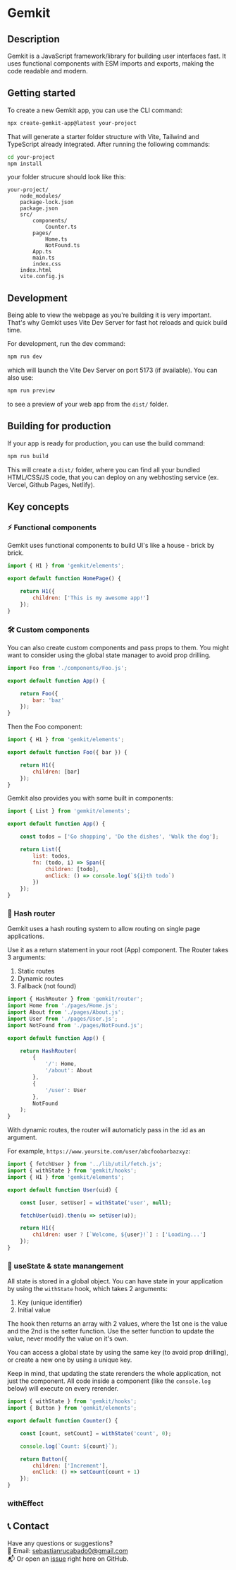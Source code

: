 # Gemkit

## Description

Gemkit is a JavaScript framework/library for building user interfaces fast.
It uses functional components with ESM imports and exports, making the code
readable and modern.

## Getting started

To create a new Gemkit app, you can use the CLI command:

```bash
npx create-gemkit-app@latest your-project
```

That will generate a starter folder structure with Vite, Tailwind and TypeScript
already integrated. After running the following commands:

```bash
cd your-project
npm install
```

your folder strucure should look like this:

```text
your-project/
    node_modules/
    package-lock.json
    package.json
    src/
        components/
            Counter.ts
        pages/
            Home.ts
            NotFound.ts
        App.ts
        main.ts
        index.css
    index.html
    vite.config.js
```

## Development

Being able to view the webpage as you're building it is very important.
That's why Gemkit uses Vite Dev Server for fast hot reloads and quick
build time.

For development, run the dev command:

```bash
npm run dev
```

which will launch the Vite Dev Server on port 5173 (if available). You
can also use:

```bash
npm run preview
```

to see a preview of your web app from the `dist/` folder.

## Building for production

If your app is ready for production, you can use the build command:

```bash
npm run build
```

This will create a `dist/` folder, where you can find all your bundled
HTML/CSS/JS code, that you can deploy on any webhosting service (ex.
Vercel, Github Pages, Netlify).

## Key concepts

### ⚡ Functional components

Gemkit uses functional components to build UI's like a house - brick by brick.

```js
import { H1 } from 'gemkit/elements';

export default function HomePage() {

    return H1({
        children: ['This is my awesome app!']
    });
}
```

### 🛠️ Custom components

You can also create custom components and pass props to them. You
might want to consider using the global state manager to avoid prop
drilling.

```js
import Foo from './components/Foo.js';

export default function App() {

    return Foo({
        bar: 'baz'
    });
}
```

Then the Foo component:

```js
import { H1 } from 'gemkit/elements';

export default function Foo({ bar }) {

    return H1({
        children: [bar]
    });
}
```

Gemkit also provides you with some built in components:

```js
import { List } from 'gemkit/elements';

export default function App() {

    const todos = ['Go shopping', 'Do the dishes', 'Walk the dog'];

    return List({
        list: todos,
        fn: (todo, i) => Span({
            children: [todo],
            onClick: () => console.log(`${i}th todo`)
        })
    });
}
```

### 🔀 Hash router

Gemkit uses a hash routing system to allow routing on single page applications.

Use it as a return statement in your root (App) component. The Router takes
3 arguments:

1. Static routes
2. Dynamic routes
3. Fallback (not found)

```js
import { HashRouter } from 'gemkit/router';
import Home from './pages/Home.js';
import About from './pages/About.js';
import User from './pages/User.js';
import NotFound from './pages/NotFound.js';

export default function App() {

    return HashRouter(
        {
            '/': Home,
            '/about': About
        },
        {
            '/user': User
        },
        NotFound
    );
}
```

With dynamic routes, the router will automaticly pass in the :id
as an argument.

For example, `https://www.yoursite.com/user/abcfoobarbazxyz`:

```js
import { fetchUser } from '../lib/util/fetch.js';
import { withState } from 'gemkit/hooks';
import { H1 } from 'gemkit/elements';

export default function User(uid) {

    const [user, setUser] = withState('user', null);

    fetchUser(uid).then(u => setUser(u));

    return H1({
        children: user ? [`Welcome, ${user}!`] : ['Loading...']
    });
}
```

### 🚦 useState & state manangement

All state is stored in a global object. You can have state
in your application by using the `withState` hook, which
takes 2 arguments:

1. Key (unique identifier)
2. Initial value

The hook then returns an array with 2 values, where the 1st one
is the value and the 2nd is the setter function. Use the setter
function to update the value, never modify the value on it's own.

You can access a global state by using the same key (to avoid prop
drilling), or create a new one by using a unique key.

Keep in mind, that updating the state rerenders the whole application,
not just the component. All code inside a component (like the `console.log`
below) will execute on every rerender.

```js
import { withState } from 'gemkit/hooks';
import { Button } from 'gemkit/elements';

export default function Counter() {

    const [count, setCount] = withState('count', 0);

    console.log(`Count: ${count}`);

    return Button({
        children: ['Increment'],
        onClick: () => setCount(count + 1)
    });
}
```

### withEffect

## 📞 Contact

Have any questions or suggestions? <br>
📧 Email: sebastianrucabado0@gmail.com <br>
📬 Or open an [issue](https://github.com/Sebastian-GOAT/gemkit/issues) right here on GitHub.